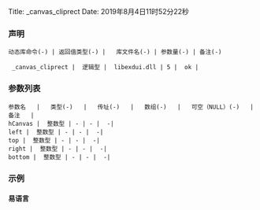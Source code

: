 Title: _canvas_cliprect
Date: 2019年8月4日11时52分22秒



### 声明


```table
动态库命令(-) | 返回值类型(-) |   库文件名(-) | 参数量(-) | 备注(-)

 _canvas_cliprect |  逻辑型 |  libexdui.dll | 5 |  ok | 
```


### 参数列表

```table
参数名   |   类型(-)   |   传址(-)   |   数组(-)   |   可空（NULL）(-)   |   备注   |
hCanvas |  整数型 | - | - |  -| 
left |  整数型 | - | - |  -| 
top |  整数型 | - | - |  -| 
right |  整数型 | - | - |  -| 
bottom |  整数型 | - | - |  -| 
```




### 示例
#### 易语言
```c

```